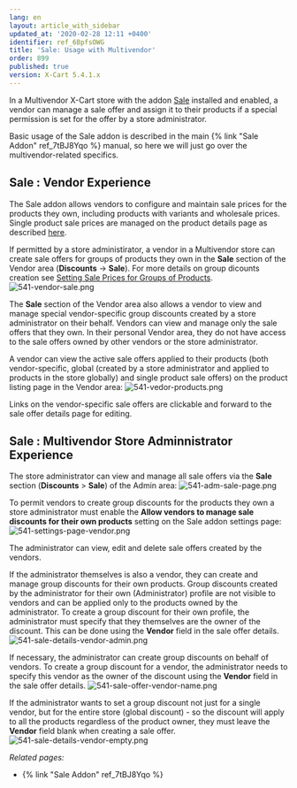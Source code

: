 ```yaml
---
lang: en
layout: article_with_sidebar
updated_at: '2020-02-28 12:11 +0400'
identifier: ref_6BpfsOWG
title: 'Sale: Usage with Multivendor'
order: 899
published: true
version: X-Cart 5.4.1.x
---
```

In a Multivendor X-Cart store with the addon [Sale](https://market.x-cart.com/addons/sale.html "Sale: Usage with Multivendor") installed and enabled, a vendor can manage a sale offer and assign it to their products if a special permission is set for the offer by a store administrator.

Basic usage of the Sale addon is described in the main {% link "Sale Addon" ref_7tBJ8Yqo %} manual, so here we will just go over the multivendor-related specifics.

## Sale : Vendor Experience

The Sale addon allows vendors to configure and maintain sale prices for the products they own, including products with variants and wholesale prices. Single product sale prices are managed on the product details page as described [here](https://kb.x-cart.com/modules/sale/new.html#setting-sale-price-for-single-products "Sale: Usage with Multivendor"). 

If permitted by a store administirator, a vendor in a Multivendor store can create sale offers for groups of products they own in the **Sale** section of the Vendor area (**Discounts** -> **Sale**). For more details on group dicounts creation see [Setting Sale Prices for Groups of Products](https://kb.x-cart.com/modules/sale/new.html#setting-sale-price-for-groups-of-products "Sale: Usage with Multivendor").
![541-vendor-sale.png]({{site.baseurl}}/attachments/ref_6BpfsOWG/541-vendor-sale.png)

The **Sale** section of the Vendor area also allows a vendor to view and manage special vendor-specific group discounts created by a store administrator on their behalf. Vendors can view and manage only the sale offers that they own. In their personal Vendor area, they do not have access to the sale offers owned by other vendors or the store administrator. 

A vendor can view the active sale offers applied to their products (both vendor-specific, global (created by a store administrator and applied to products in the store globally) and single product sale offers) on the product listing page in the Vendor area:
![541-vedor-products.png]({{site.baseurl}}/attachments/ref_6BpfsOWG/541-vedor-products.png)

Links on the vendor-specific sale offers are clickable and forward to the sale offer details page for editing. 

## Sale : Multivendor Store Adminnistrator Experience

The store administrator can view and manage all sale offers via the **Sale** section (**Discounts** > **Sale**) of the Admin area:
![541-adm-sale-page.png]({{site.baseurl}}/attachments/ref_6BpfsOWG/541-adm-sale-page.png)

To permit vendors to create group discounts for the products they own a store administrator must enable the **Allow vendors to manage sale discounts for their own products** setting on the Sale addon settings page:
![541-settings-page-vendor.png]({{site.baseurl}}/attachments/ref_6BpfsOWG/541-settings-page-vendor.png)

The administrator can view, edit and delete sale offers created by the vendors.

If the administrator themselves is also a vendor, they can create and manage group discounts for their own products. Group discounts created by the administrator for their own (Administrator) profile are not visible to vendors and can be applied only to the products owned by the administrator. To create a group discount for their own profile, the administrator must specify that they themselves are the owner of the discount. This can be done using the **Vendor** field in the sale offer details.
![541-sale-details-vendor-admin.png]({{site.baseurl}}/attachments/ref_6BpfsOWG/541-sale-details-vendor-admin.png)

If necessary, the administrator can create group discounts on behalf of vendors. To create a group discount for a vendor, the administrator needs to specify this vendor as the owner of the discount using the **Vendor** field in the sale offer details.
![541-sale-offer-vendor-name.png]({{site.baseurl}}/attachments/ref_6BpfsOWG/541-sale-offer-vendor-name.png)

If the administrator wants to set a group discount not just for a single vendor, but for the entire store (global discount) - so the discount will apply to all the products regardless of the product owner, they must leave the **Vendor** field blank when creating a sale offer.
![541-sale-details-vendor-empty.png]({{site.baseurl}}/attachments/ref_6BpfsOWG/541-sale-details-vendor-empty.png)

_Related pages:_

*   {% link "Sale Addon" ref_7tBJ8Yqo %}